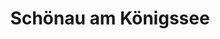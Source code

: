 ---
title: Schönau am Königssee
url: /schoenau-am-koenigssee/
latitude: 47.607
longitude: 12.974
---